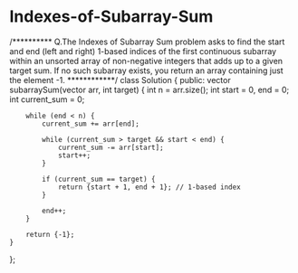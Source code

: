 # Indexes-of-Subarray-Sum
/**********
Q.The Indexes of Subarray Sum problem asks to find the start and end (left and right) 1-based indices of the first continuous subarray within an unsorted array of non-negative integers that adds up to a given target sum. If no such subarray exists, you return an array containing just the element -1. 
************/
class Solution {
public:
    vector<int> subarraySum(vector<int> arr, int target) {
        int n = arr.size();
        int start = 0, end = 0;
        int current_sum = 0;

        while (end < n) {
            current_sum += arr[end];

            while (current_sum > target && start < end) {
                current_sum -= arr[start];
                start++;
            }

            if (current_sum == target) {
                return {start + 1, end + 1}; // 1-based index
            }

            end++;
        }

        return {-1};
    }
};
